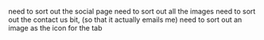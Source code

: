 need to sort out the social page
need to sort out all the images
need to sort out the contact us bit, (so that it actually emails me)
need to sort out an image as the icon for the tab
